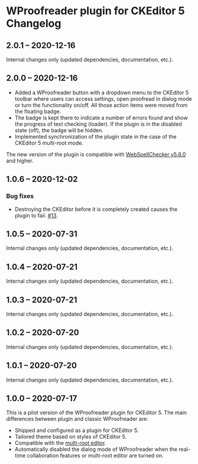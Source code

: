 # WProofreader plugin for CKEditor 5 Changelog

## 2.0.1 – 2020-12-16

Internal changes only (updated dependencies, documentation, etc.).

## 2.0.0 – 2020-12-16

* Added a WProofreader button with a dropdown menu to the CKEditor 5 toolbar where users can access settings, open proofread in dialog mode or turn the functionality on/off. All those action items were moved from the floating badge.
* The badge is kept there to indicate a number of errors found and show the progress of text checking (loader). If the plugin is in the disabled state (off), the badge will be hidden.
* Implemented synchronization of the plugin state in the case of the CKEditor 5 multi-root mode.

The new version of the plugin is compatible with [WebSpellChecker v5.8.0](https://webspellchecker.com/release-notes/v5-8-0/) and higher.

## 1.0.6 – 2020-12-02

### Bug fixes

* Destroying the CKEditor before it is completely created causes the plugin to fail. [#13](https://github.com/WebSpellChecker/wproofreader-ckeditor5/issues/13).

## 1.0.5 – 2020-07-31

Internal changes only (updated dependencies, documentation, etc.).

## 1.0.4 – 2020-07-21

Internal changes only (updated dependencies, documentation, etc.).

## 1.0.3 – 2020-07-21

Internal changes only (updated dependencies, documentation, etc.).

## 1.0.2 – 2020-07-20

Internal changes only (updated dependencies, documentation, etc.).

## 1.0.1 – 2020-07-20

Internal changes only (updated dependencies, documentation, etc.).

## 1.0.0 – 2020-07-17

This is a pilot version of the WProofreader plugin for CKEditor 5. The main differences between plugin and classic WProofreader are:

* Shipped and configured as a plugin for CKEditor 5.
* Tailored theme based on styles of CKEditor 5.
* Compatible with the [multi-root editor](https://ckeditor.com/docs/ckeditor5/latest/examples/framework/multi-root-editor.html).
* Automatically disabled the dialog mode of WProofreader when the real-time collaboration features or multi-root editor are turned on.
